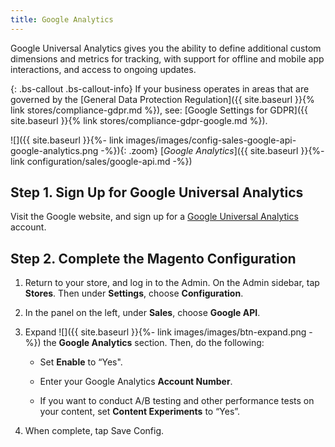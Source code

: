 ```yaml
---
title: Google Analytics
---
```


Google Universal Analytics gives you the ability to define additional custom dimensions and metrics for tracking, with support for offline and mobile app interactions, and access to ongoing updates.

{: .bs-callout .bs-callout-info}
If your business operates in areas that are governed by the [General Data Protection Regulation]({{ site.baseurl }}{% link stores/compliance-gdpr.md %}), see: [Google Settings for GDPR]({{ site.baseurl }}{% link stores/compliance-gdpr-google.md %}).

![]({{ site.baseurl }}{%- link images/images/config-sales-google-api-google-analytics.png -%}){: .zoom}
[*Google Analytics*]({{ site.baseurl }}{%- link configuration/sales/google-api.md -%})

## Step 1. Sign Up for Google Universal Analytics

Visit the Google website, and sign up for a [Google Universal Analytics][1] account.

## Step 2. Complete the Magento Configuration

1. Return to your store, and log in to the Admin. On the Admin sidebar, tap **Stores**. Then under **Settings**, choose **Configuration**.

2. In the panel on the left, under **Sales**, choose **Google API**.

3. Expand ![]({{ site.baseurl }}{%- link images/images/btn-expand.png -%}) the **Google Analytics** section. Then, do the following:

    * Set **Enable** to “Yes".

    * Enter your Google Analytics **Account Number**.

    * If you want to conduct A/B testing and other performance tests on your content, set **Content Experiments** to “Yes”.

4. When complete, tap <span class="btn">Save Config</span>.

[1]: https://support.google.com/analytics/answer/2817075?hl=en
